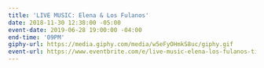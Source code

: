 ```yaml
---
title: 'LIVE MUSIC: Elena & Los Fulanos'
date: 2018-11-30 12:38:00 -05:00
event-date: 2019-06-28 19:00:00 -04:00
end-time: '09PM'
giphy-url: https://media.giphy.com/media/w5eFyOHmkS8uc/giphy.gif
event-url: https://www.eventbrite.com/e/live-music-elena-los-fulanos-tickets-61991309676
---
```


